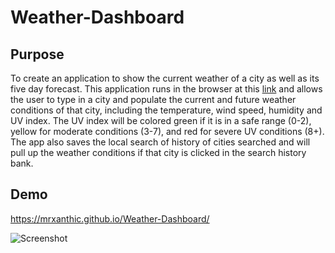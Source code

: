 # Weather-Dashboard

## Purpose
To create an application to show the current weather of a city as well as its five day forecast. This application runs in the browser at this [link](https://mrxanthic.github.io/Weather-Dashboard/) and allows the user to type in a city and populate the current and future weather conditions of that city, including the temperature, wind speed, humidity and UV index. The UV index will be colored green if it is in a safe range (0-2), yellow for moderate conditions (3-7), and red for severe UV conditions (8+). The app also saves the local search of history of cities searched and will pull up the weather conditions if that city is clicked in the search history bank.

## Demo
https://mrxanthic.github.io/Weather-Dashboard/

![Screenshot](https://github.com/mrxanthic/Weather-Dashboard/blob/main/assets/img/screenshot.PNG)
